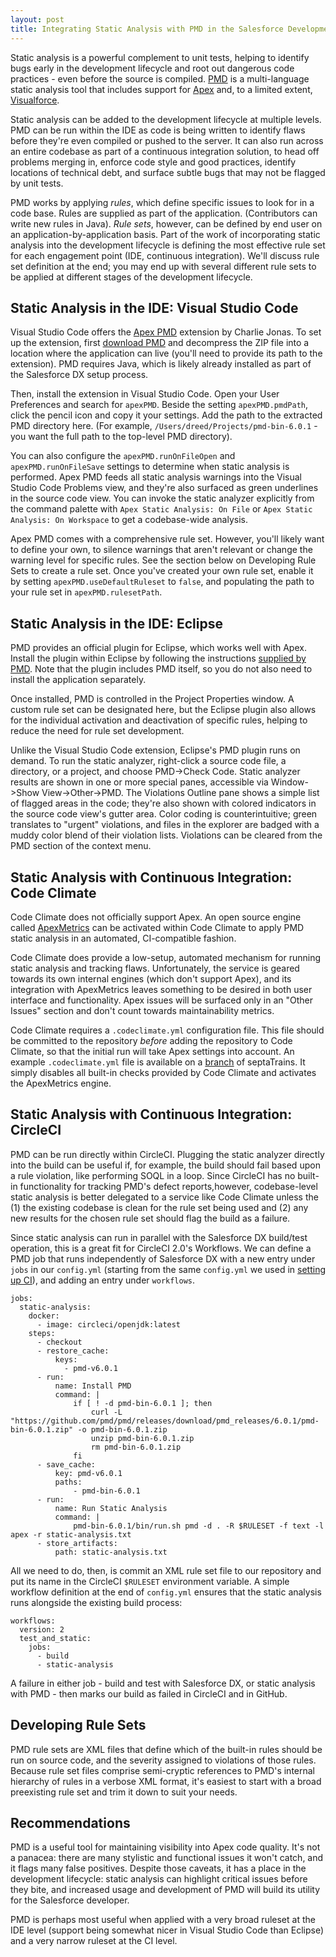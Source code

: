 ```yaml
---
layout: post
title: Integrating Static Analysis with PMD in the Salesforce Development Lifecycle
---
```


Static analysis is a powerful complement to unit tests, helping to identify bugs early in the development lifecycle and root out dangerous code practices - even before the source is compiled. [PMD](http://pmd.github.io/) is a multi-language static analysis tool that includes support for [Apex](https://pmd.github.io/pmd-6.0.1/pmd_rules_apex.html) and, to a limited extent, [Visualforce](https://pmd.github.io/pmd-6.0.1/pmd_rules_vf.html).

Static analysis can be added to the development lifecycle at multiple levels. PMD can be run within the IDE as code is being written to identify flaws before they're even compiled or pushed to the server. It can also run across an entire codebase as part of a continuous integration solution, to head off problems merging in, enforce code style and good practices, identify locations of technical debt, and surface subtle bugs that may not be flagged by unit tests.

PMD works by applying *rules*, which define specific issues to look for in a code base. Rules are supplied as part of the application. (Contributors can write new rules in Java). *Rule sets*, however, can be defined by end user on an application-by-application basis. Part of the work of incorporating static analysis into the development lifecycle is defining the most effective rule set for each engagement point (IDE, continuous integration). We'll discuss rule set definition at the end; you may end up with several different rule sets to be applied at different stages of the development lifecycle.

## Static Analysis in the IDE: Visual Studio Code

Visual Studio Code offers the [Apex PMD](https://marketplace.visualstudio.com/items?itemName=chuckjonas.apex-pmd) extension by Charlie Jonas. To set up the extension, first [download PMD](https://pmd.github.io/#downloads) and decompress the ZIP file into a location where the application can live (you'll need to provide its path to the extension). PMD requires Java, which is likely already installed as part of the Salesforce DX setup process.

Then, install the extension in Visual Studio Code. Open your User Preferences and search for `apexPMD`. Beside the setting `apexPMD.pmdPath`, click the pencil icon and copy it your settings. Add the path to the extracted PMD directory here. (For example, `/Users/dreed/Projects/pmd-bin-6.0.1` - you want the full path to the top-level PMD directory).

You can also configure the `apexPMD.runOnFileOpen` and `apexPMD.runOnFileSave` settings to determine when static analysis is performed. Apex PMD feeds all static analysis warnings into the Visual Studio Code Problems view, and they're also surfaced as green underlines in the source code view. You can invoke the static analyzer explicitly from the command palette with `Apex Static Analysis: On File` or `Apex Static Analysis: On Workspace` to get a codebase-wide analysis.

Apex PMD comes with a comprehensive rule set. However, you'll likely want to define your own, to silence warnings that aren't relevant or change the warning level for specific rules. See the section below on Developing Rule Sets to create a rule set. Once you've created your own rule set, enable it by setting `apexPMD.useDefaultRuleset` to `false`, and populating the path to your rule set in `apexPMD.rulesetPath`.

## Static Analysis in the IDE: Eclipse

PMD provides an official plugin for Eclipse, which works well with Apex. Install the plugin within Eclipse by following the instructions [supplied by PMD](https://pmd.github.io/latest/pmd_userdocs_tools.html#eclipse). Note that the plugin includes PMD itself, so you do not also need to install the application separately.

Once installed, PMD is controlled in the Project Properties window. A custom rule set can be designated here, but the Eclipse plugin also allows for the individual activation and deactivation of specific rules, helping to reduce the need for rule set development.

Unlike the Visual Studio Code extension, Eclipse's PMD plugin runs on demand. To run the static analyzer, right-click a source code file, a directory, or a project, and choose PMD->Check Code. Static analyzer results are shown in one or more special panes, accessible via Window->Show View->Other->PMD. The Violations Outline pane shows a simple list of flagged areas in the code; they're also shown with colored indicators in the source code view's gutter area. Color coding is counterintuitive; green translates to "urgent" violations, and files in the explorer are badged with a muddy color blend of their violation lists. Violations can be cleared from the PMD section of the context menu.

## Static Analysis with Continuous Integration: Code Climate

Code Climate does not officially support Apex. An open source engine called [ApexMetrics](https://github.com/rsoesemann/codeclimate-apexmetrics) can be activated within Code Climate to apply PMD static analysis in an automated, CI-compatible fashion.

Code Climate does provide a low-setup, automated mechanism for running static analysis and tracking flaws. Unfortunately, the service is geared towards its own internal engines (which don't support Apex), and its integration with ApexMetrics leaves something to be desired in both user interface and functionality. Apex issues will be surfaced only in an "Other Issues" section and don't count towards maintainability metrics.

Code Climate requires a `.codeclimate.yml` configuration file. This file should be committed to the repository *before* adding the repository to Code Climate, so that the initial run will take Apex settings into account. An example `.codeclimate.yml` file is available on a [branch](https://github.com/davidmreed/septaTrains/blob/codeclimate/.codeclimate.yml) of septaTrains. It simply disables all built-in checks provided by Code Climate and activates the ApexMetrics engine.

## Static Analysis with Continuous Integration: CircleCI

PMD can be run directly within CircleCI. Plugging the static analyzer directly into the build can be useful if, for example, the build should fail based upon a rule violation, like performing SOQL in a loop. Since CircleCI has no built-in functionality for tracking PMD's defect reports,however, codebase-level static analysis is better delegated to a service like Code Climate unless the (1) the existing codebase is clean for the rule set being used and (2) any new results for the chosen rule set should flag the build as a failure.

Since static analysis can run in parallel with the Salesforce DX build/test operation, this is a great fit for CircleCI 2.0's Workflows. We can define a PMD job that runs independently of Salesforce DX with a new entry under `jobs` in our `config.yml` (starting from the same `config.yml` we used in [setting up CI](http://www.ktema.org/2018/02/02/salesforce-dx-circleci/)), and adding an entry under `workflows`.

    jobs:
      static-analysis:
        docker:
          - image: circleci/openjdk:latest
        steps:
          - checkout
          - restore_cache:
              keys:
                - pmd-v6.0.1
          - run:
              name: Install PMD
              command: |
                  if [ ! -d pmd-bin-6.0.1 ]; then
                      curl -L "https://github.com/pmd/pmd/releases/download/pmd_releases/6.0.1/pmd-bin-6.0.1.zip" -o pmd-bin-6.0.1.zip
                      unzip pmd-bin-6.0.1.zip
                      rm pmd-bin-6.0.1.zip
                  fi
          - save_cache:
              key: pmd-v6.0.1
              paths:
                  - pmd-bin-6.0.1
          - run:
              name: Run Static Analysis
              command: |
                  pmd-bin-6.0.1/bin/run.sh pmd -d . -R $RULESET -f text -l apex -r static-analysis.txt
          - store_artifacts:
              path: static-analysis.txt

All we need to do, then, is commit an XML rule set file to our repository and put its name in the CircleCI `$RULESET` environment variable. A simple workflow definition at the end of `config.yml` ensures that the static analysis runs alongside the existing build process:

    workflows:
      version: 2
      test_and_static:
        jobs:
          - build
          - static-analysis

A failure in either job - build and test with Salesforce DX, or static analysis with PMD - then marks our build as failed in CircleCI and in GitHub.

## Developing Rule Sets

PMD rule sets are XML files that define which of the built-in rules should be run on source code, and the severity assigned to violations of those rules. Because rule set files comprise semi-cryptic references to PMD's internal hierarchy of rules in a verbose XML format, it's easiest to start with a broad preexisting rule set and trim it down to suit your needs.

## Recommendations

PMD is a useful tool for maintaining visibility into Apex code quality. It's not a panacea: there are many stylistic and functional issues it won't catch, and it flags many false positives. Despite those caveats, it has a place in the development lifecycle: static analysis can highlight critical issues before they bite, and increased usage and development of PMD will build its utility for the Salesforce developer.

PMD is perhaps most useful when applied with a very broad ruleset at the IDE level (support being somewhat nicer in Visual Studio Code than Eclipse) and a very narrow ruleset at the CI level.